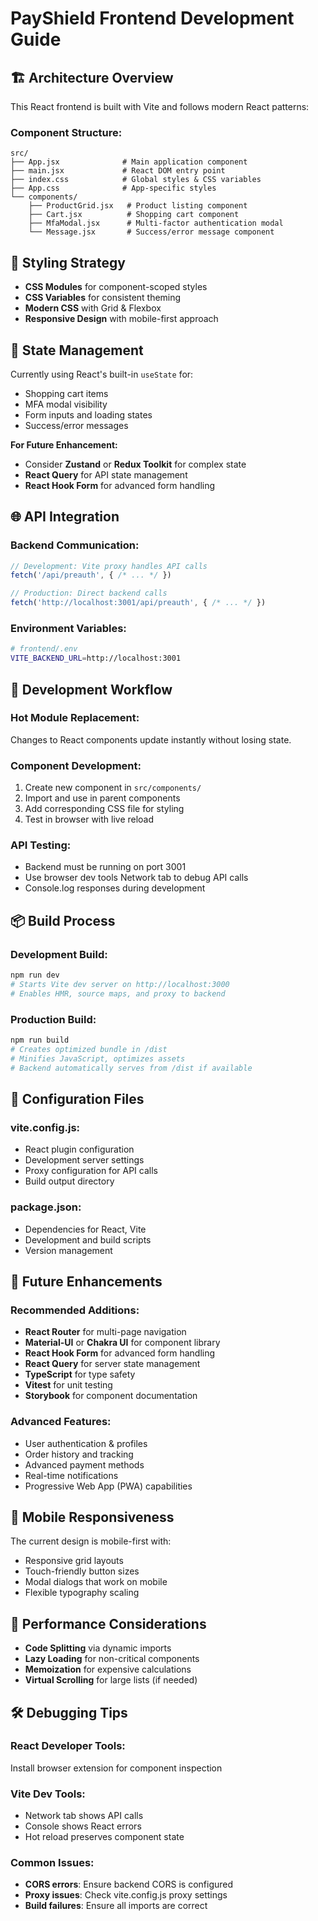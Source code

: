 # PayShield Frontend Development Guide

## 🏗️ Architecture Overview

This React frontend is built with Vite and follows modern React patterns:

### **Component Structure:**
```
src/
├── App.jsx              # Main application component
├── main.jsx             # React DOM entry point  
├── index.css            # Global styles & CSS variables
├── App.css              # App-specific styles
└── components/
    ├── ProductGrid.jsx   # Product listing component
    ├── Cart.jsx          # Shopping cart component
    ├── MfaModal.jsx      # Multi-factor authentication modal
    └── Message.jsx       # Success/error message component
```

## 🎨 **Styling Strategy**

- **CSS Modules** for component-scoped styles
- **CSS Variables** for consistent theming
- **Modern CSS** with Grid & Flexbox
- **Responsive Design** with mobile-first approach

## 🔄 **State Management**

Currently using React's built-in `useState` for:
- Shopping cart items
- MFA modal visibility  
- Form inputs and loading states
- Success/error messages

**For Future Enhancement:**
- Consider **Zustand** or **Redux Toolkit** for complex state
- **React Query** for API state management
- **React Hook Form** for advanced form handling

## 🌐 **API Integration**

### **Backend Communication:**
```javascript
// Development: Vite proxy handles API calls
fetch('/api/preauth', { /* ... */ })

// Production: Direct backend calls  
fetch('http://localhost:3001/api/preauth', { /* ... */ })
```

### **Environment Variables:**
```bash
# frontend/.env
VITE_BACKEND_URL=http://localhost:3001
```

## 🧪 **Development Workflow**

### **Hot Module Replacement:**
Changes to React components update instantly without losing state.

### **Component Development:**
1. Create new component in `src/components/`
2. Import and use in parent components
3. Add corresponding CSS file for styling
4. Test in browser with live reload

### **API Testing:**
- Backend must be running on port 3001
- Use browser dev tools Network tab to debug API calls
- Console.log responses during development

## 📦 **Build Process**

### **Development Build:**
```bash
npm run dev
# Starts Vite dev server on http://localhost:3000
# Enables HMR, source maps, and proxy to backend
```

### **Production Build:**
```bash
npm run build
# Creates optimized bundle in /dist
# Minifies JavaScript, optimizes assets
# Backend automatically serves from /dist if available
```

## 🔧 **Configuration Files**

### **vite.config.js:**
- React plugin configuration
- Development server settings  
- Proxy configuration for API calls
- Build output directory

### **package.json:**
- Dependencies for React, Vite
- Development and build scripts
- Version management

## 🚀 **Future Enhancements**

### **Recommended Additions:**
- **React Router** for multi-page navigation
- **Material-UI** or **Chakra UI** for component library
- **React Hook Form** for advanced form handling
- **React Query** for server state management
- **TypeScript** for type safety
- **Vitest** for unit testing
- **Storybook** for component documentation

### **Advanced Features:**
- User authentication & profiles
- Order history and tracking  
- Advanced payment methods
- Real-time notifications
- Progressive Web App (PWA) capabilities

## 📱 **Mobile Responsiveness**

The current design is mobile-first with:
- Responsive grid layouts
- Touch-friendly button sizes
- Modal dialogs that work on mobile
- Flexible typography scaling

## 🎯 **Performance Considerations**

- **Code Splitting** via dynamic imports
- **Lazy Loading** for non-critical components
- **Memoization** for expensive calculations
- **Virtual Scrolling** for large lists (if needed)

## 🛠️ **Debugging Tips**

### **React Developer Tools:**
Install browser extension for component inspection

### **Vite Dev Tools:**
- Network tab shows API calls
- Console shows React errors
- Hot reload preserves component state

### **Common Issues:**
- **CORS errors**: Ensure backend CORS is configured
- **Proxy issues**: Check vite.config.js proxy settings
- **Build failures**: Ensure all imports are correct